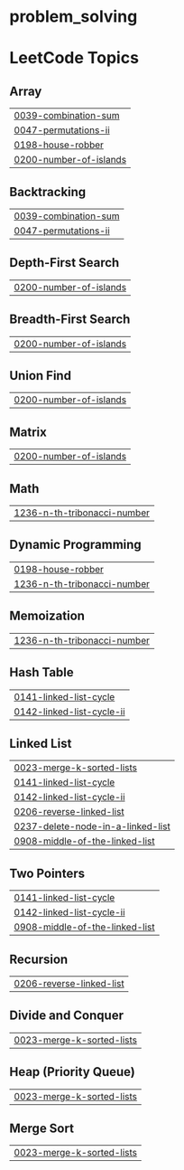 # problem_solving
<!---LeetCode Topics Start-->
# LeetCode Topics
## Array
|  |
| ------- |
| [0039-combination-sum](https://github.com/pravins24/problem_solving/tree/master/0039-combination-sum) |
| [0047-permutations-ii](https://github.com/pravins24/problem_solving/tree/master/0047-permutations-ii) |
| [0198-house-robber](https://github.com/pravins24/problem_solving/tree/master/0198-house-robber) |
| [0200-number-of-islands](https://github.com/pravins24/problem_solving/tree/master/0200-number-of-islands) |
## Backtracking
|  |
| ------- |
| [0039-combination-sum](https://github.com/pravins24/problem_solving/tree/master/0039-combination-sum) |
| [0047-permutations-ii](https://github.com/pravins24/problem_solving/tree/master/0047-permutations-ii) |
## Depth-First Search
|  |
| ------- |
| [0200-number-of-islands](https://github.com/pravins24/problem_solving/tree/master/0200-number-of-islands) |
## Breadth-First Search
|  |
| ------- |
| [0200-number-of-islands](https://github.com/pravins24/problem_solving/tree/master/0200-number-of-islands) |
## Union Find
|  |
| ------- |
| [0200-number-of-islands](https://github.com/pravins24/problem_solving/tree/master/0200-number-of-islands) |
## Matrix
|  |
| ------- |
| [0200-number-of-islands](https://github.com/pravins24/problem_solving/tree/master/0200-number-of-islands) |
## Math
|  |
| ------- |
| [1236-n-th-tribonacci-number](https://github.com/pravins24/problem_solving/tree/master/1236-n-th-tribonacci-number) |
## Dynamic Programming
|  |
| ------- |
| [0198-house-robber](https://github.com/pravins24/problem_solving/tree/master/0198-house-robber) |
| [1236-n-th-tribonacci-number](https://github.com/pravins24/problem_solving/tree/master/1236-n-th-tribonacci-number) |
## Memoization
|  |
| ------- |
| [1236-n-th-tribonacci-number](https://github.com/pravins24/problem_solving/tree/master/1236-n-th-tribonacci-number) |
## Hash Table
|  |
| ------- |
| [0141-linked-list-cycle](https://github.com/pravins24/problem_solving/tree/master/0141-linked-list-cycle) |
| [0142-linked-list-cycle-ii](https://github.com/pravins24/problem_solving/tree/master/0142-linked-list-cycle-ii) |
## Linked List
|  |
| ------- |
| [0023-merge-k-sorted-lists](https://github.com/pravins24/problem_solving/tree/master/0023-merge-k-sorted-lists) |
| [0141-linked-list-cycle](https://github.com/pravins24/problem_solving/tree/master/0141-linked-list-cycle) |
| [0142-linked-list-cycle-ii](https://github.com/pravins24/problem_solving/tree/master/0142-linked-list-cycle-ii) |
| [0206-reverse-linked-list](https://github.com/pravins24/problem_solving/tree/master/0206-reverse-linked-list) |
| [0237-delete-node-in-a-linked-list](https://github.com/pravins24/problem_solving/tree/master/0237-delete-node-in-a-linked-list) |
| [0908-middle-of-the-linked-list](https://github.com/pravins24/problem_solving/tree/master/0908-middle-of-the-linked-list) |
## Two Pointers
|  |
| ------- |
| [0141-linked-list-cycle](https://github.com/pravins24/problem_solving/tree/master/0141-linked-list-cycle) |
| [0142-linked-list-cycle-ii](https://github.com/pravins24/problem_solving/tree/master/0142-linked-list-cycle-ii) |
| [0908-middle-of-the-linked-list](https://github.com/pravins24/problem_solving/tree/master/0908-middle-of-the-linked-list) |
## Recursion
|  |
| ------- |
| [0206-reverse-linked-list](https://github.com/pravins24/problem_solving/tree/master/0206-reverse-linked-list) |
## Divide and Conquer
|  |
| ------- |
| [0023-merge-k-sorted-lists](https://github.com/pravins24/problem_solving/tree/master/0023-merge-k-sorted-lists) |
## Heap (Priority Queue)
|  |
| ------- |
| [0023-merge-k-sorted-lists](https://github.com/pravins24/problem_solving/tree/master/0023-merge-k-sorted-lists) |
## Merge Sort
|  |
| ------- |
| [0023-merge-k-sorted-lists](https://github.com/pravins24/problem_solving/tree/master/0023-merge-k-sorted-lists) |
<!---LeetCode Topics End-->